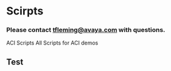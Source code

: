 # Scirpts
### Please contact tfleming@avaya.com with questions.
ACI Scripts
All Scripts for ACI demos 
## Test
